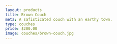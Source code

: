 ```yaml
---
layout: products
title: Brown Couch
meta: A safisticated couch with an earthy town.
type: couches
price: $200.00
image: couches/brown-couch.jpg
---
```

